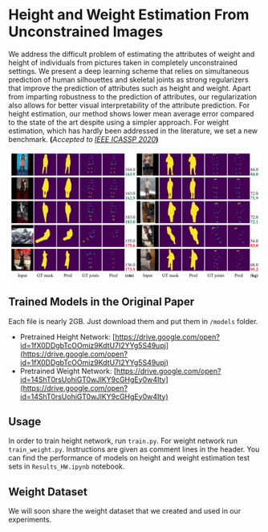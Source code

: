 # Height and Weight Estimation From Unconstrained Images

We address the difficult problem of estimating the attributes of weight and height of individuals from pictures taken in completely unconstrained settings. We present a deep learning scheme that relies on simultaneous prediction of human silhouettes and skeletal joints as strong regularizers that improve the prediction of attributes such as height and weight. Apart from imparting robustness to the prediction of attributes, our regularization also allows for better visual interpretability of the attribute prediction. For height estimation, our method shows lower mean average error compared to the state of the art despite using a simpler approach. For weight estimation, which has hardly been addressed in the literature, we set a new benchmark. **(**_Accepted to [IEEE ICASSP 2020](https://2020.ieeeicassp.org)_**)**

![Image of Yaktocat](images/results.png)

## Trained Models in the Original Paper

Each file is nearly 2GB. Just download them and put them in `/models` folder.
- Pretrained Height Network: [https://drive.google.com/open?id=1fX0DDgbTcOOmiz9KdtU7I2YYg5S49upj](https://drive.google.com/open?id=1fX0DDgbTcOOmiz9KdtU7I2YYg5S49upj)
- Pretrained Weight Network: [https://drive.google.com/open?id=14ShT0rsUohiGT0wJlKY9cGHgEy0w4Ity](https://drive.google.com/open?id=14ShT0rsUohiGT0wJlKY9cGHgEy0w4Ity)

## Usage

In order to train height network, run `train.py`. For weight network run `train_weight.py`. Instructions are given as comment lines in the header. You can find the performance of models on height and weight estimation test sets in `Results_HW.ipynb` notebook.

## Weight Dataset

We will soon share the weight dataset that we created and used in our experiments.
